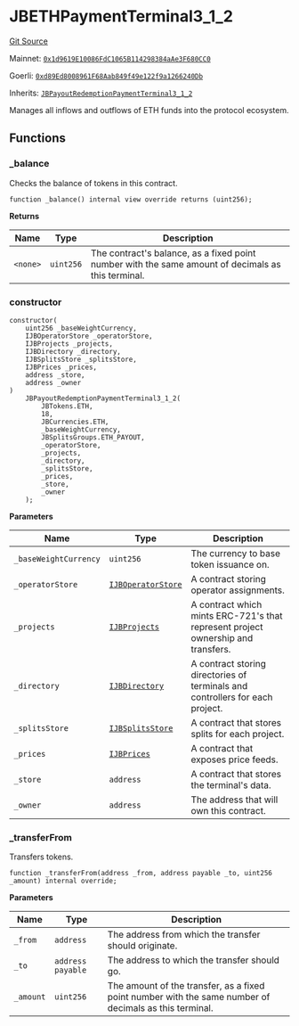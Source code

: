 # JBETHPaymentTerminal3_1_2

[Git Source](https://github.com/jbx-protocol/juice-contracts-v3/blob/5ae86dba2f27dee2dfe2235d20c3a070b7413ff6/contracts/JBETHPaymentTerminal3_1_2.sol)

Mainnet: [`0x1d9619E10086FdC1065B114298384aAe3F680CC0`](https://etherscan.io/address/0x1d9619E10086FdC1065B114298384aAe3F680CC0)

Goerli: [`0xd89Ed8008961F68Aab849f49e122f9a1266240Db`](https://goerli.etherscan.io/address/0xd89Ed8008961F68Aab849f49e122f9a1266240Db)

Inherits: [`JBPayoutRedemptionPaymentTerminal3_1_2`](/docs/v4/deprecated/v3/api/contracts/or-payment-terminals/or-abstract/jbpayoutredemptionpaymentterminal3_1_2.md)

Manages all inflows and outflows of ETH funds into the protocol ecosystem.

## Functions

### \_balance

Checks the balance of tokens in this contract.

```solidity
function _balance() internal view override returns (uint256);
```

**Returns**

| Name     | Type      | Description                                                                                        |
| -------- | --------- | -------------------------------------------------------------------------------------------------- |
| `<none>` | `uint256` | The contract's balance, as a fixed point number with the same amount of decimals as this terminal. |

### constructor

```solidity
constructor(
    uint256 _baseWeightCurrency,
    IJBOperatorStore _operatorStore,
    IJBProjects _projects,
    IJBDirectory _directory,
    IJBSplitsStore _splitsStore,
    IJBPrices _prices,
    address _store,
    address _owner
)
    JBPayoutRedemptionPaymentTerminal3_1_2(
        JBTokens.ETH,
        18,
        JBCurrencies.ETH,
        _baseWeightCurrency,
        JBSplitsGroups.ETH_PAYOUT,
        _operatorStore,
        _projects,
        _directory,
        _splitsStore,
        _prices,
        _store,
        _owner
    );
```

**Parameters**

| Name                  | Type                                                               | Description                                                                      |
| --------------------- | ------------------------------------------------------------------ | -------------------------------------------------------------------------------- |
| `_baseWeightCurrency` | `uint256`                                                          | The currency to base token issuance on.                                          |
| `_operatorStore`      | [`IJBOperatorStore`](/docs/v4/deprecated/v3/api/interfaces/ijboperatorstore.md) | A contract storing operator assignments.                                         |
| `_projects`           | [`IJBProjects`](/docs/v4/deprecated/v3/api/interfaces/ijbprojects.md)           | A contract which mints ERC-721's that represent project ownership and transfers. |
| `_directory`          | [`IJBDirectory`](/docs/v4/deprecated/v3/api/interfaces/ijbdirectory.md)         | A contract storing directories of terminals and controllers for each project.    |
| `_splitsStore`        | [`IJBSplitsStore`](/docs/v4/deprecated/v3/api/interfaces/ijbsplitsstore.md)     | A contract that stores splits for each project.                                  |
| `_prices`             | [`IJBPrices`](/docs/v4/deprecated/v3/api/interfaces/ijbprices.md)               | A contract that exposes price feeds.                                             |
| `_store`              | `address`                                                          | A contract that stores the terminal's data.                                      |
| `_owner`              | `address`                                                          | The address that will own this contract.                                         |

### \_transferFrom

Transfers tokens.

```solidity
function _transferFrom(address _from, address payable _to, uint256 _amount) internal override;
```

**Parameters**

| Name      | Type              | Description                                                                                            |
| --------- | ----------------- | ------------------------------------------------------------------------------------------------------ |
| `_from`   | `address`         | The address from which the transfer should originate.                                                  |
| `_to`     | `address payable` | The address to which the transfer should go.                                                           |
| `_amount` | `uint256`         | The amount of the transfer, as a fixed point number with the same number of decimals as this terminal. |
